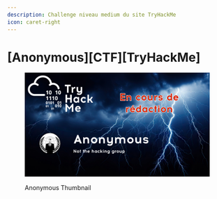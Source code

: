 ```yaml
---
description: Challenge niveau medium du site TryHackMe
icon: caret-right
---
```


# \[Anonymous]\[CTF]\[TryHackMe]

<figure><img src=".gitbook/assets/anonymous-thm-thunder-01-en-cours.png" alt=""><figcaption><p>Anonymous Thumbnail</p></figcaption></figure>

